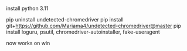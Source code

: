 install python 3.11

pip uninstall undetected-chromedriver
pip install git+https://github.com/Mariama4/undetected-chromedriver@master
pip install loguru, psutil, chromedriver-autoinstaller, fake-useragent

now works on win